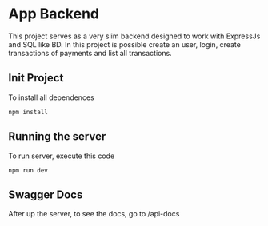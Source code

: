 # App Backend

This project serves as a very slim backend designed to work with ExpressJs and SQL like BD. In this project is possible create an user, login, create transactions of payments and list all transactions.

## Init Project
To install all dependences
```
npm install
```
## Running the server
To run server, execute this code
```
npm run dev
```

## Swagger Docs
After up the server, to see the docs, go to /api-docs
